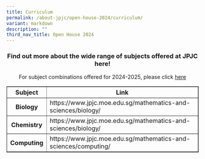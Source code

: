 ```yaml
---
title: Curriculum
permalink: /about-jpjc/open-house-2024/curriculum/
variant: markdown
description: ""
third_nav_title: Open House 2024
---
```

<div align="justify">

<h3><center>Find out more about the wide range of subjects offered at JPJC here!</center></h3>
	
<p></p><center>For subject combinations offered for 2024-2025, please click <a href="https://www.jpjc.moe.edu.sg/about/subject-combination/">here</a></center><p></p>
	

	
<table border="1">
 <tbody><tr> 
    <th>Subject</th>
    <th>Link</th>
      </tr>
  <tr>
    <th>Biology</th>
    <td>https://www.jpjc.moe.edu.sg/mathematics-and-sciences/biology/</td>
    </tr>
  <tr> 
    <th>Chemistry</th>
    <td>https://www.jpjc.moe.edu.sg/mathematics-and-sciences/biology/</td>
 </tr>
 <tr> 
    <th>Computing</th>
    <td> https://www.jpjc.moe.edu.sg/mathematics-and-sciences/computing/</td>
 </tr>
 
<tr>
</tr>
	
</tbody></table>
	
	
	
	

	
<div></div></div>